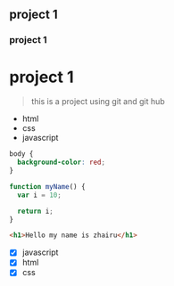 ## project 1

### project 1

# project 1

> this is a project using git and git hub

- html
- css
- javascript

```css
body {
  background-color: red;
}
```

```javascript
function myName() {
  var i = 10;

  return i;
}
```

```html
<h1>Hello my name is zhairu</h1>
```

- [x] javascript
- [x] html
- [x] css
